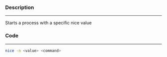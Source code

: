 ### Description
---
Starts a process with a specific nice value

### Code 
---
```bash
nice -n <value> <command>
```